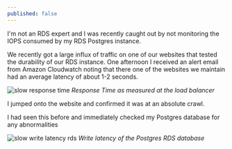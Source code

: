 ```yaml
---
published: false
---
```


I'm not an RDS expert and I was recently caught out by not monitoring the IOPS consumed by my RDS Postgres instance.

We recently got a large influx of traffic on one of our websites that tested the durability of our RDS instance. One afternoon I received an alert email from Amazon Cloudwatch noting that there one of the websites we maintain had an average latency of about 1-2 seconds.

![slow response time]({{site.baseurl}}/_posts/slow_responsse.png)
_Response Time as measured at the load balancer_


I jumped onto the website and confirmed it was at an absolute crawl. 

I had seen this before and immediately checked my Postgres database for any abnormalities

![slow write latency rds]({{site.baseurl}}/_posts/write_latency_rds.PNG)
_Write latency of the Postgres RDS database_





